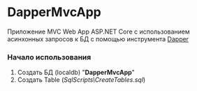 # DapperMvcApp 
Приложение MVC Web App ASP.NET Core с использованием асинхонных запросов к БД с помощью инструмента [Dapper](https://dapper-tutorial.net/dapper "Dapper Tutorial")
### Начало использования
1. Создать БД (localdb) "**DapperMvcApp**"
2. Создать Table (*SqlScripts\CreateTables.sql*)
